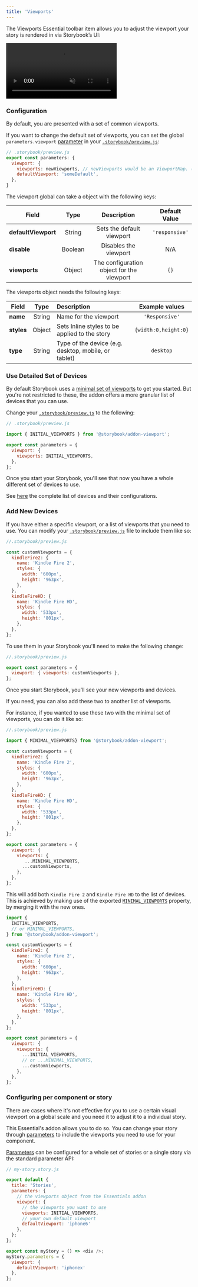 ```yaml
---
title: 'Viewports'
---
```


The Viewports Essential toolbar item allows you to adjust the viewport your story is rendered in via Storybook’s UI:

<video autoPlay muted playsInline loop>
  <source
    src="addon-viewports-optimized.mp4"
    type="video/mp4"
  />
</video>

### Configuration

By default, you are presented with a set of common viewports. 

If you want to change the default set of viewports, you can set the global `parameters.viewport` [parameter](../writing-stories/parameters) in your [`.storybook/preview.js`](../configure/overview#configure-story-rendering):

```js
// .storybook/preview.js
export const parameters: {
  viewport: {
    viewports: newViewports, // newViewports would be an ViewportMap. (see below for examples)
    defaultViewport: 'someDefault',
  },
}
```

The viewport global can take a object with the following keys:

| Field                  | Type          | Description                                            |Default Value |
| -----------------------|:-------------:|:------------------------------------------------------:|:------------:|
| **defaultViewport**    | String        |Sets the default viewport                               |`'responsive'`|
| **disable**            | Boolean       |Disables the viewport                                   |N/A           |
| **viewports**          | Object        |The configuration object for the viewport               |`{}`          |


The viewports object needs the following keys:

| Field                  | Type          | Description                                            |Example values                             |
| -----------------------|:-------------:|:-------------------------------------------------------|:-----------------------------------------:|
| **name**               | String        |Name for the viewport                                   |`'Responsive'`                             |
| **styles**             | Object        |Sets Inline styles to be applied to the story           |`{width:0,height:0}`                       |
| **type**               | String        |Type of the device (e.g. desktop, mobile, or tablet)    |`desktop`                                  |

### Use Detailed Set of Devices

By default Storybook uses a [minimal set of viewports](https://github.com/storybookjs/storybook/blob/master/addons/viewport/src/defaults.ts#L135) to get you started. But you're not restricted to these, the addon offers a more granular list of devices that you can use.  

Change your [`.storybook/preview.js`](../configure/overview#configure-story-rendering) to the following:

```js
// .storybook/preview.js

import { INITIAL_VIEWPORTS } from '@storybook/addon-viewport';

export const parameters = {
  viewport: {
    viewports: INITIAL_VIEWPORTS,
  },
};
```

Once you start your Storybook, you'll see that now you have a whole different set of devices to use.

See [here](https://github.com/storybookjs/storybook/blob/master/addons/viewport/src/defaults.ts#L3) the complete list of devices and their configurations.

### Add New Devices

If you have either a specific viewport, or a list of viewports that you need to use. You can modify your  [`.storybook/preview.js`](../configure/overview#configure-story-rendering) file to include them like so:

```js
//.storybook/preview.js

const customViewports = {
  kindleFire2: {
    name: 'Kindle Fire 2',
    styles: {
      width: '600px',
      height: '963px',
    },
  },
  kindleFireHD: {
    name: 'Kindle Fire HD',
    styles: {
      width: '533px',
      height: '801px',
    },
  },
};
```

To use them in your Storybook you'll need to make the following change:

```js
//.storybook/preview.js

export const parameters = {
  viewport: { viewports: customViewports },
};
```

Once you start Storybook, you'll see your new viewports and devices.

If you need, you can also add these two to another list of viewports. 

For instance, if you wanted to use these two with the minimal set of viewports, you can do it like so:

```js
//.storybook/preview.js

import { MINIMAL_VIEWPORTS} from '@storybook/addon-viewport';

const customViewports = {
  kindleFire2: {
    name: 'Kindle Fire 2',
    styles: {
      width: '600px',
      height: '963px',
    },
  },
  kindleFireHD: {
    name: 'Kindle Fire HD',
    styles: {
      width: '533px',
      height: '801px',
    },
  },
};

export const parameters = {
  viewport: {
    viewports: {
       ...MINIMAL_VIEWPORTS,
      ...customViewports,
    },
  },
};
```


This will add both `Kindle Fire 2` and `Kindle Fire HD` to the list of devices. This is achieved by making use of the exported [`MINIMAL_VIEWPORTS`](https://github.com/storybookjs/storybook/blob/master/addons/viewport/src/defaults.ts#L135) property, by merging it with the new ones.

```js
import {
  INITIAL_VIEWPORTS,
  // or MINIMAL_VIEWPORTS,
} from '@storybook/addon-viewport';

const customViewports = {
  kindleFire2: {
    name: 'Kindle Fire 2',
    styles: {
      width: '600px',
      height: '963px',
    },
  },
  kindleFireHD: {
    name: 'Kindle Fire HD',
    styles: {
      width: '533px',
      height: '801px',
    },
  },
};

export const parameters = {
  viewport: {
    viewports: {
      ...INITIAL_VIEWPORTS,
      // or ...MINIMAL_VIEWPORTS,
      ...customViewports,
    },
  },
};
```

### Configuring per component or story

There are cases where it's not effective for you to use a certain visual viewport on a global scale and you need it to adjust it to a individual story.

This Essential's addon allows you to do so. You can change your story through [parameters](../writing-stories/parameters) to include the viewports you need to use for your component. 


[Parameters](../writing-stories/parameters) can be configured for a whole set of stories or a single story via the standard parameter API: 

```js
// my-story.story.js

export default {
  title: 'Stories',
  parameters: {
    // the viewports object from the Essentials addon
    viewport: {
      // the viewports you want to use
      viewports: INITIAL_VIEWPORTS,
      // your own default viewport
      defaultViewport: 'iphone6'
    },
  };
};

export const myStory = () => <div />;
myStory.parameters = {
  viewport: {
    defaultViewport: 'iphonex'
  },
};
```